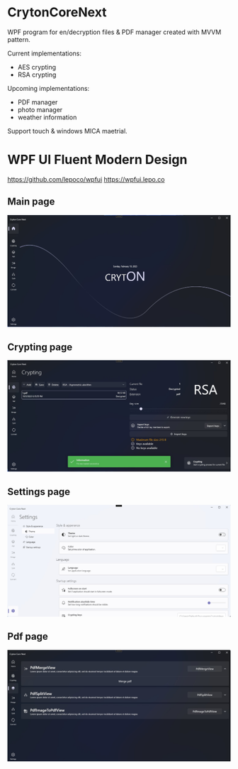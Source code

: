 # CrytonCoreNext

WPF program for en/decryption files & PDF manager created with MVVM pattern.


Current implementations:
- AES crypting
- RSA crypting

Upcoming implementations:
- PDF manager
- photo manager
- weather information

Support touch & windows MICA maetrial.

# WPF UI Fluent Modern Design
<https://github.com/lepoco/wpfui>
<https://wpfui.lepo.co>

## Main page

<div align="center">
    <a href="./">
        <img src="./Pictures/MainPage.jpg"/>
    </a>
</div>

## Crypting page

<div align="center">
    <a href="./">
        <img src="./Pictures/CryptingPage.jpg"/>
    </a>
</div>

## Settings page

<div align="center">
    <a href="./">
        <img src="./Pictures/SettingsPage.jpg"/>
    </a>
</div>

## Pdf page

<div align="center">
    <a href="./">
        <img src="./Pictures/PdfPage.jpg"/>
    </a>
</div>
